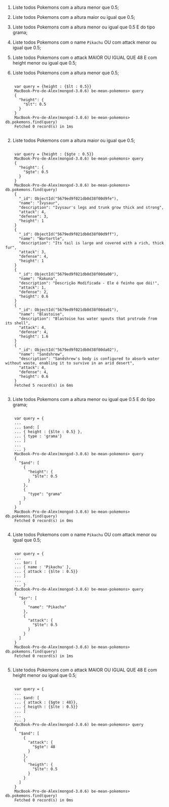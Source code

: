 1. Liste todos Pokemons com a altura menor que 0.5;
2. Liste todos Pokemons com a altura maior ou igual que 0.5;
3. Liste todos Pokemons com a altura menor ou igual que 0.5 E do tipo grama;
4. Liste todos Pokemons com o name `Pikachu` OU com attack menor ou igual que 0.5;
5. Liste todos Pokemons com o attack MAIOR OU IGUAL QUE 48 E com  height menor ou igual que 0.5;


1. Liste todos Pokemons com a altura menor que 0.5;

```

	var query = {height : {$lt : 0.5}}
	MacBook-Pro-de-Alex(mongod-3.0.6) be-mean-pokemons> query
	{
	  "height": {
	    "$lt": 0.5
	  }
	}
	MacBook-Pro-de-Alex(mongod-3.0.6) be-mean-pokemons> db.pokemons.find(query)
	Fetched 0 record(s) in 1ms
	

```

2. Liste todos Pokemons com a altura maior ou igual que 0.5;

```

	var query = {height : {$gte : 0.5}}
	MacBook-Pro-de-Alex(mongod-3.0.6) be-mean-pokemons> query
	{
	  "height": {
	    "$gte": 0.5
	  }
	}
	MacBook-Pro-de-Alex(mongod-3.0.6) be-mean-pokemons> db.pokemons.find(query)
	{
	  "_id": ObjectId("5679ed9f021db0d38f00d9fe"),
	  "name": "Ivysaur",
	  "description": "Ivysaur's legs and trunk grow thick and strong",
	  "attack": 4,
	  "defense": 3,
	  "height": 1
	}
	{
	  "_id": ObjectId("5679ed9f021db0d38f00d9ff"),
	  "name": "Wartortle",
	  "description": "Its tail is large and covered with a rich, thick fur",
	  "attack": 3,
	  "defense": 4,
	  "height": 1
	}
	{
	  "_id": ObjectId("5679ed9f021db0d38f00da00"),
	  "name": "Kakuna",
	  "description": "Descrição Modificada - Ele é feinho que dói!",
	  "attack": 1,
	  "defense": 2,
	  "height": 0.6
	}
	{
	  "_id": ObjectId("5679ed9f021db0d38f00da01"),
	  "name": "Blastoise",
	  "description": "Blastoise has water spouts that protrude from its shell",
	  "attack": 4,
	  "defense": 4,
	  "height": 1.6
	}
	{
	  "_id": ObjectId("5679ed9f021db0d38f00da02"),
	  "name": "Sandshrew",
	  "description": "Sandshrew's body is configured to absorb water without waste, enabling it to survive in an arid desert",
	  "attack": 4,
	  "defense": 4,
	  "height": 0.6
	}
	Fetched 5 record(s) in 6ms


```

3. Liste todos Pokemons com a altura menor ou igual que 0.5 E do tipo grama;

```

	var query = {
	... 
	... $and: [
	... { height : {$lte : 0.5} },
	... { type : 'grama'}
	... ]
	... 
	... }
	MacBook-Pro-de-Alex(mongod-3.0.6) be-mean-pokemons> query
	{
	  "$and": [
	    {
	      "height": {
	        "$lte": 0.5
	      }
	    },
	    {
	      "type": "grama"
	    }
	  ]
	}
	MacBook-Pro-de-Alex(mongod-3.0.6) be-mean-pokemons> db.pokemons.find(query)
	Fetched 0 record(s) in 0ms


```

4. Liste todos Pokemons com o name `Pikachu` OU com attack menor ou igual que 0.5;

```
	
	var query = {
	... 
	... $or: [
	... { name : 'Pikachu' },
	... { attack : {$lte : 0.5}}
	... ]
	... 
	... }
	MacBook-Pro-de-Alex(mongod-3.0.6) be-mean-pokemons> query
	{
	  "$or": [
	    {
	      "name": "Pikachu"
	    },
	    {
	      "attack": {
	        "$lte": 0.5
	      }
	    }
	  ]
	}
	MacBook-Pro-de-Alex(mongod-3.0.6) be-mean-pokemons> db.pokemons.find(query)
	Fetched 0 record(s) in 1ms


```

5. Liste todos Pokemons com o attack MAIOR OU IGUAL QUE 48 E com  height menor ou igual que 0.5;

```

	var query = {
	... 
	... $and: [
	... { attack : {$gte : 48}},
	... { heigth : {$lte : 0.5}}
	... ]
	... 
	... }
	MacBook-Pro-de-Alex(mongod-3.0.6) be-mean-pokemons> query
	{
	  "$and": [
	    {
	      "attack": {
	        "$gte": 48
	      }
	    },
	    {
	      "heigth": {
	        "$lte": 0.5
	      }
	    }
	  ]
	}
	MacBook-Pro-de-Alex(mongod-3.0.6) be-mean-pokemons> db.pokemons.find(query)
	Fetched 0 record(s) in 0ms


```
